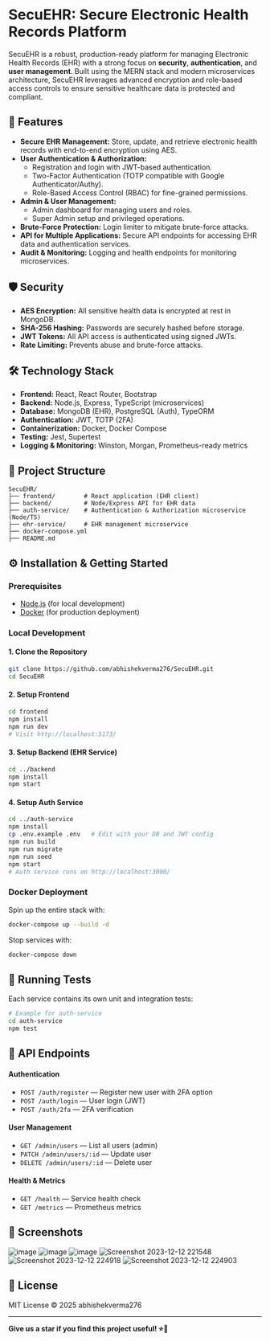 # SecuEHR: Secure Electronic Health Records Platform

SecuEHR is a robust, production-ready platform for managing Electronic Health Records (EHR) with a strong focus on **security**, **authentication**, and **user management**. Built using the MERN stack and modern microservices architecture, SecuEHR leverages advanced encryption and role-based access controls to ensure sensitive healthcare data is protected and compliant.

## 🚀 Features

- **Secure EHR Management:** Store, update, and retrieve electronic health records with end-to-end encryption using AES.
- **User Authentication & Authorization:** 
  - Registration and login with JWT-based authentication.
  - Two-Factor Authentication (TOTP compatible with Google Authenticator/Authy).
  - Role-Based Access Control (RBAC) for fine-grained permissions.
- **Admin & User Management:** 
  - Admin dashboard for managing users and roles.
  - Super Admin setup and privileged operations.
- **Brute-Force Protection:** Login limiter to mitigate brute-force attacks.
- **API for Multiple Applications:** Secure API endpoints for accessing EHR data and authentication services.
- **Audit & Monitoring:** Logging and health endpoints for monitoring microservices.

## 🛡️ Security

- **AES Encryption:** All sensitive health data is encrypted at rest in MongoDB.
- **SHA-256 Hashing:** Passwords are securely hashed before storage.
- **JWT Tokens:** All API access is authenticated using signed JWTs.
- **Rate Limiting:** Prevents abuse and brute-force attacks.

## 🛠️ Technology Stack

- **Frontend:** React, React Router, Bootstrap
- **Backend:** Node.js, Express, TypeScript (microservices)
- **Database:** MongoDB (EHR), PostgreSQL (Auth), TypeORM
- **Authentication:** JWT, TOTP (2FA)
- **Containerization:** Docker, Docker Compose
- **Testing:** Jest, Supertest
- **Logging & Monitoring:** Winston, Morgan, Prometheus-ready metrics

## 📂 Project Structure

```
SecuEHR/
├── frontend/        # React application (EHR client)
├── backend/         # Node/Express API for EHR data
├── auth-service/    # Authentication & Authorization microservice (Node/TS)
├── ehr-service/     # EHR management microservice
├── docker-compose.yml
├── README.md
```

## ⚙️ Installation & Getting Started

### Prerequisites

- [Node.js](https://nodejs.org/en/download) (for local development)
- [Docker](https://www.docker.com/) (for production deployment)

### Local Development

#### 1. Clone the Repository
```sh
git clone https://github.com/abhishekverma276/SecuEHR.git
cd SecuEHR
```

#### 2. Setup Frontend
```sh
cd frontend
npm install
npm run dev
# Visit http://localhost:5173/
```

#### 3. Setup Backend (EHR Service)
```sh
cd ../backend
npm install
npm start
```

#### 4. Setup Auth Service
```sh
cd ../auth-service
npm install
cp .env.example .env   # Edit with your DB and JWT config
npm run build
npm run migrate
npm run seed
npm start
# Auth service runs on http://localhost:3000/
```

### Docker Deployment

Spin up the entire stack with:
```sh
docker-compose up --build -d
```
Stop services with:
```sh
docker-compose down
```

## 🧪 Running Tests

Each service contains its own unit and integration tests:
```sh
# Example for auth-service
cd auth-service
npm test
```

## 📌 API Endpoints

#### Authentication
- `POST /auth/register` — Register new user with 2FA option
- `POST /auth/login` — User login (JWT)
- `POST /auth/2fa` — 2FA verification

#### User Management
- `GET /admin/users` — List all users (admin)
- `PATCH /admin/users/:id` — Update user
- `DELETE /admin/users/:id` — Delete user

#### Health & Metrics
- `GET /health` — Service health check
- `GET /metrics` — Prometheus metrics

## 📸 Screenshots

![image](https://github.com/user-attachments/assets/45065f28-db22-43e9-8919-82d587f25194)
![image](https://github.com/user-attachments/assets/3eed4db4-e31e-4551-8c34-5f83824a5cc3)
![image](https://github.com/user-attachments/assets/1bf6155a-5478-43ec-a743-1b2599ce44c0)
![Screenshot 2023-12-12 221548](https://github.com/abhishekverma276/SecuEHR/assets/96565154/91087459-8977-4794-bc9e-564cf5096d5f)
![Screenshot 2023-12-12 224918](https://github.com/abhishekverma276/SecuEHR/assets/96565154/cb024dcf-ade6-4909-b80b-035b40dc733b)
![Screenshot 2023-12-12 224903](https://github.com/abhishekverma276/SecuEHR/assets/96565154/82ded2ec-4882-4619-983a-6aec98684ac7)


## 📜 License

MIT License © 2025 abhishekverma276

---

**Give us a star if you find this project useful! ⭐🤗**
